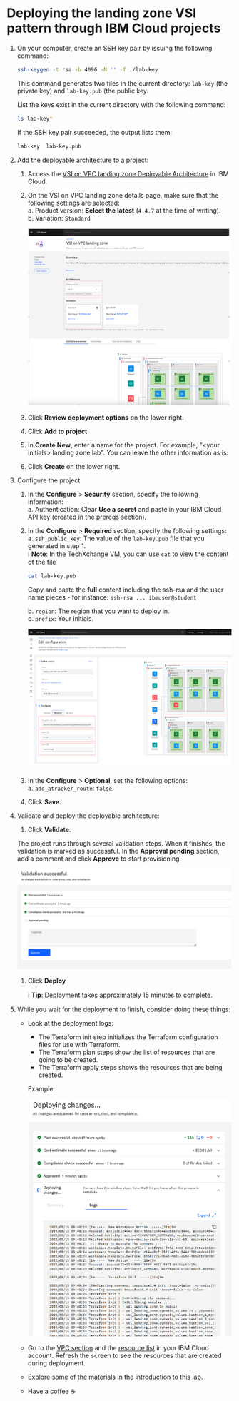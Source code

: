 # Deploying the landing zone VSI pattern through IBM Cloud projects

1. On your computer, create an SSH key pair by issuing the following command:

    ```sh
    ssh-keygen -t rsa -b 4096 -N '' -f ./lab-key
    ```

    This command generates two files in the current directory: `lab-key` (the private key) and `lab-key.pub` (the public key.

    List the keys exist in the current directory with the following command:

    ```sh
    ls lab-key*
    ```

    If the SSH key pair succeeded, the output lists them:

    ```sh
    lab-key  lab-key.pub
    ```

1. Add the deployable architecture to a project:

    1. Access the [VSI on VPC landing zone Deployable Architecture](https://cloud.ibm.com/catalog/architecture/deploy-arch-ibm-slz-vsi-ef663980-4c71-4fac-af4f-4a510a9bcf68-global?catalog_query=aHR0cHM6Ly9jbG91ZC5pYm0uY29tL2NhdGFsb2cjcmVmZXJlbmNlX2FyY2hpdGVjdHVyZQ%3D%3D) in IBM Cloud.
    1. On the VSI on VPC landing zone details page, make sure that the following settings are selected:\
        a. Product version: **Select the latest** (`4.4.7` at the time of writing).\
        b. Variation: `Standard`

        ![Details page](../images/part-1/10-overview-page.png)

    1. Click **Review deployment options** on the lower right.
    1. Click **Add to project**.
    1. In **Create New**, enter a name for the project. For example, "\<your initials> landing zone lab". You can leave the other information as is.
    1. Click **Create** on the lower right.

1. Configure the project
    1. In the **Configure** > **Security** section, specify the following information: \
      a. Authentication: Clear **Use a secret** and paste in your IBM Cloud API key (created in the [prereqs](./prereqs) section).

    1. In the **Configure** > **Required** section, specify the following settings:\
        a. `ssh_public_key`: The value of the `lab-key.pub` file that you generated in step 1.\
        :information_source: **Note**: In the TechXchange VM, you can use `cat` to view the content of the file
        ```sh
        cat lab-key.pub
        ```
        Copy and paste the **full** content including the ssh-rsa and the user name pieces - for instance: `ssh-rsa ... ibmuser@student` 

        b. `region`: The region that you want to deploy in. \
        c. `prefix`: Your initials.

        ![Configuration](../images/part-1/10-configuration.png)

    1. In the **Configure** > **Optional**, set the following options:\
        a. `add_atracker_route`: `false`.
    1. Click **Save**.

1. Validate and deploy the deployable architecture:
    1. Click **Validate**.

    The project runs through several validation steps. When it finishes, the validation is marked as successful. In the **Approval pending** section, add a comment and click **Approve** to start provisioning.

    ![Validation](../images/part-1/10-validation.png)

    1. Click **Deploy**

        :information_source: **Tip**: Deployment takes approximately 15 minutes to complete.

1. While you wait for the deployment to finish, consider doing these things:

    - Look at the deployment logs:
        - The Terraform init step initializes the Terraform configuration files for use with Terraform.
        - The Terraform plan steps show the list of resources that are going to be created.
        - The Terraform apply steps shows the resources that are being created.

        Example:

      ![Deployment](../images/part-1/10-deployment.png)

    - Go to the [VPC section](https://cloud.ibm.com/vpc-ext/vpcLayout) and the [resource list](https://cloud.ibm.com/resources) in your IBM Cloud account. Refresh the screen to see the resources that are created during deployment.
    - Explore some of the materials in the [introduction](README) to this lab.
    - Have a coffee ☕
